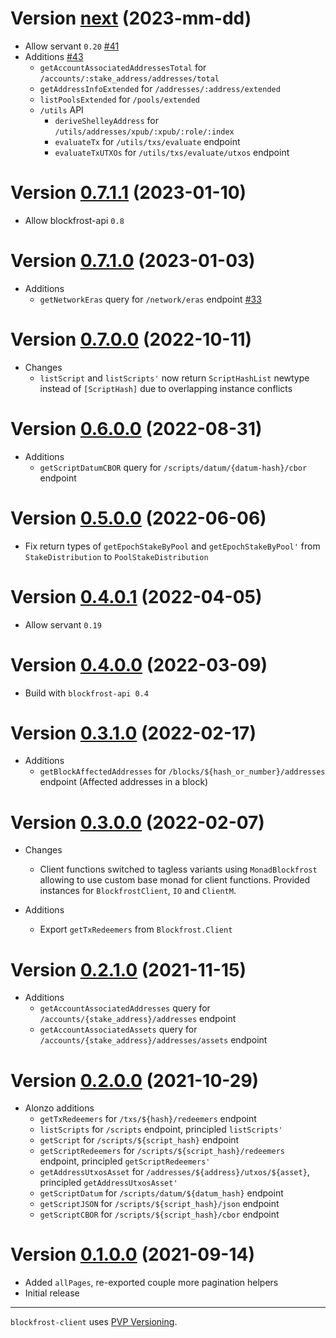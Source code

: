 # Version [next](https://github.com/blockfrost/blockfrost-haskell/compare/client-0.7.1.1...master) (2023-mm-dd)

* Allow servant `0.20` [#41](https://github.com/blockfrost/blockfrost-haskell/pull/41)
* Additions [#43](https://github.com/blockfrost/blockfrost-haskell/pull/43)
  * `getAccountAssociatedAddressesTotal` for `/accounts/:stake_address/addresses/total`
  * `getAddressInfoExtended` for `/addresses/:address/extended`
  * `listPoolsExtended` for `/pools/extended`
  * `/utils` API
    * `deriveShelleyAddress` for `/utils/addresses/xpub/:xpub/:role/:index`
    * `evaluateTx` for `/utils/txs/evaluate` endpoint
    * `evaluateTxUTXOs` for `/utils/txs/evaluate/utxos` endpoint

# Version [0.7.1.1](https://github.com/blockfrost/blockfrost-haskell/compare/v0.7.1.0...client-0.7.1.1) (2023-01-10)

* Allow blockfrost-api `0.8`

# Version [0.7.1.0](https://github.com/blockfrost/blockfrost-haskell/compare/v0.7.0.0...v0.7.1.0) (2023-01-03)

* Additions
  * `getNetworkEras` query for `/network/eras` endpoint [#33](https://github.com/blockfrost/blockfrost-haskell/pull/33/)

# Version [0.7.0.0](https://github.com/blockfrost/blockfrost-haskell/compare/v0.6.0.0...v0.7.0.0) (2022-10-11)

* Changes
  * `listScript` and `listScripts'` now return `ScriptHashList` newtype
    instead of `[ScriptHash]` due to overlapping instance conflicts

# Version [0.6.0.0](https://github.com/blockfrost/blockfrost-haskell/compare/v0.5.0.0...v0.6.0.0) (2022-08-31)

* Additions
  * `getScriptDatumCBOR` query for `/scripts/datum/{datum-hash}/cbor` endpoint

# Version [0.5.0.0](https://github.com/blockfrost/blockfrost-haskell/compare/v0.4.0.1...v0.5.0.0) (2022-06-06)

* Fix return types of `getEpochStakeByPool` and `getEpochStakeByPool'`
  from `StakeDistribution` to `PoolStakeDistribution`

# Version [0.4.0.1](https://github.com/blockfrost/blockfrost-haskell/compare/v0.4.0.0...v0.4.0.1) (2022-04-05)

* Allow servant `0.19`

# Version [0.4.0.0](https://github.com/blockfrost/blockfrost-haskell/compare/v0.3.1.0...v0.4.0.0) (2022-03-09)

* Build with `blockfrost-api 0.4`

# Version [0.3.1.0](https://github.com/blockfrost/blockfrost-haskell/compare/v0.3.0.0...v0.3.1.0) (2022-02-17)

* Additions
  * `getBlockAffectedAddresses` for `/blocks/${hash_or_number}/addresses` endpoint (Affected addresses in a block)

# Version [0.3.0.0](https://github.com/blockfrost/blockfrost-haskell/compare/v0.2.1.0...v0.3.0.0) (2022-02-07)

* Changes
  * Client functions switched to tagless variants using `MonadBlockfrost` allowing to use custom base monad
    for client functions.  Provided instances for `BlockfrostClient`, `IO` and `ClientM`.

* Additions
  * Export `getTxRedeemers` from `Blockfrost.Client`

# Version [0.2.1.0](https://github.com/blockfrost/blockfrost-haskell/compare/v0.2.0.0...v0.2.1.0) (2021-11-15)

* Additions
  * `getAccountAssociatedAddresses` query for `/accounts/{stake_address}/addresses` endpoint
  * `getAccountAssociatedAssets` query for `/accounts/{stake_address}/addresses/assets` endpoint

# Version [0.2.0.0](https://github.com/blockfrost/blockfrost-haskell/compare/v0.1.0.0...v0.2.0.0) (2021-10-29)

* Alonzo additions
  * `getTxRedeemers` for `/txs/${hash}/redeemers` endpoint
  * `listScripts` for `/scripts` endpoint, principled `listScripts'`
  * `getScript` for `/scripts/${script_hash}` endpoint
  * `getScriptRedeemers` for `/scripts/${script_hash}/redeemers` endpoint, principled `getScriptRedeemers'`
  * `getAddressUtxosAsset` for `/addresses/${address}/utxos/${asset}`, principled `getAddressUtxosAsset'`
  * `getScriptDatum` for `/scripts/datum/${datum_hash}` endpoint
  * `getScriptJSON` for `/scripts/${script_hash}/json` endpoint
  * `getScriptCBOR` for `/scripts/${script_hash}/cbor` endpoint

# Version [0.1.0.0](https://github.com/blockfrost/blockfrost-haskell/compare/initial...v0.1.0.0) (2021-09-14)

* Added `allPages`, re-exported couple more pagination helpers
* Initial release

---

`blockfrost-client` uses [PVP Versioning][1].

[1]: https://pvp.haskell.org

